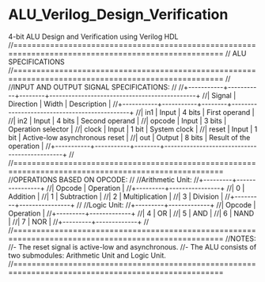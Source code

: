 # ALU_Verilog_Design_Verification
4-bit ALU Design and Verification using Verilog HDL
//====================================================================================================
//                                      ALU SPECIFICATIONS
//====================================================================================================
//
//INPUT AND OUTPUT SIGNAL SPECIFICATIONS:
//
//+-----------+-----------+--------+----------------------------------------------+
//|  Signal   | Direction |  Width |                Description                  |
//+-----------+-----------+--------+----------------------------------------------+
//| in1       | Input     | 4 bits | First operand                               |
//| in2       | Input     | 4 bits | Second operand                              |
//| opcode    | Input     | 3 bits | Operation selector                          |
//| clock     | Input     | 1 bit  | System clock                                |
//| reset     | Input     | 1 bit  | Active-low asynchronous reset               |
//| out       | Output    | 8 bits | Result of the operation                     |
//+-----------+-----------+--------+----------------------------------------------+
//
//====================================================================================================
//OPERATIONS BASED ON OPCODE:
//
//Arithmetic Unit:
//+---------+----------------+
//| Opcode  | Operation      |
//+---------+----------------+
//|   0     | Addition       |
//|   1     | Subtraction    |
//|   2     | Multiplication |
//|   3     | Division       |
//+---------+----------------+
//
//Logic Unit:
//+---------+-------------+
//| Opcode  | Operation   |
//+---------+-------------+
//|   4     | OR          |
//|   5     | AND         |
//|   6     | NAND        |
//|   7     | NOR         |
//+---------+-------------+
//
//====================================================================================================
//NOTES:
//- The reset signal is active-low and asynchronous.
//- The ALU consists of two submodules: Arithmetic Unit and Logic Unit.
//====================================================================================================
